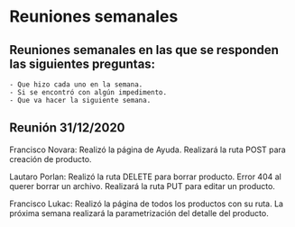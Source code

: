 # Reuniones semanales

## Reuniones semanales en las que se responden las siguientes preguntas:

    - Que hizo cada uno en la semana.
    - Si se encontró con algún impedimento.
    - Que va hacer la siguiente semana.

## Reunión 31/12/2020

Francisco Novara: Realizó la página de Ayuda. Realizará la ruta POST para creación de producto. 

Lautaro Porlan: Realizó la ruta DELETE para borrar producto. Error 404 al querer borrar un archivo. Realizará la ruta PUT para editar un producto.

Francisco Lukac: Realizó la página de todos los productos con su ruta. La próxima semana realizará la parametrización del detalle del producto.